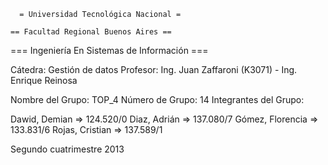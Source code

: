       = Universidad Tecnológica Nacional =

    == Facultad Regional Buenos Aires ==

  === Ingeniería En Sistemas de Información ===

Cátedra: Gestión de datos Profesor: Ing. Juan Zaffaroni (K3071) - Ing. Enrique Reinosa

Nombre del Grupo: TOP_4 Número de Grupo: 14 Integrantes del Grupo:

Dawid, Demian => 124.520/0
Diaz, Adrián => 137.080/7
Gómez, Florencia => 133.831/6
Rojas, Cristian => 137.589/1

Segundo cuatrimestre 2013
